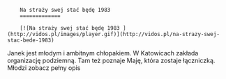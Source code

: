 
        Na straży swej stać będę 1983 
        =============
        
        [![Na straży swej stać będę 1983 ](http://vidos.pl/images/player.gif)](http://vidos.pl/na-strazy-swej-stac-bede-1983)
        
        
 Janek jest młodym i ambitnym chłopakiem. W Katowicach zakłada organizację podziemną. Tam też poznaje Maję, która zostaje łączniczką. Młodzi zobacz pełny opis
    
